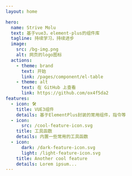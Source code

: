 ```yaml
---
layout: home

hero:
  name: Strive Molu
  text: 基于vue3，element-plus的组件库
  tagline: 持续学习，持续进步
  image:
    src: /bg-img.png
    alt: 网页的logo图标
  actions:
    - theme: brand
      text: 开始
      link: /pages/component/el-table
    - theme: alt
      text: 在 GitHub 上查看
      link: https://github.com/ox4f5da2
features:
  - icon: 🛠️
    title: VUE3组件
    details: 基于ElementPlus封装的常用组件，指令等
  - icon:
      src: /cool-feature-icon.svg
    title: 工具函数
    details: 内置一些常用的工具函数
  - icon:
      dark: /dark-feature-icon.svg
      light: /light-feature-icon.svg
    title: Another cool feature
    details: Lorem ipsum...
---
```

